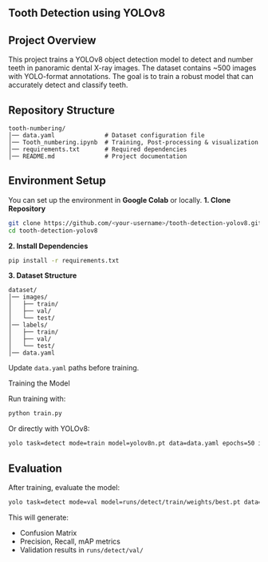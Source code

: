 ## **Tooth Detection using YOLOv8**

 ## **Project Overview**
 
This project trains a YOLOv8 object detection model to detect and number teeth in panoramic dental X-ray images.
The dataset contains ~500 images with YOLO-format annotations. The goal is to train a robust model that can accurately detect and classify teeth.

 ## **Repository Structure**
```
tooth-numbering/
│── data.yaml              # Dataset configuration file
│── Tooth_numbering.ipynb  # Training, Post-processing & visualization           
│── requirements.txt       # Required dependencies
│── README.md              # Project documentation
```

 ## **Environment Setup**
 
You can set up the environment in **Google Colab** or locally.
**1. Clone Repository**
```bash
git clone https://github.com/<your-username>/tooth-detection-yolov8.git
cd tooth-detection-yolov8
```
**2. Install Dependencies**
```bash
pip install -r requirements.txt
```
**3. Dataset Structure**
```
dataset/
│── images/
│   ├── train/
│   ├── val/
│   └── test/
│── labels/
│   ├── train/
│   ├── val/
│   └── test/
│── data.yaml
```

Update `data.yaml` paths before training.

 Training the Model
 
Run training with:
```bash
python train.py
```

Or directly with YOLOv8:
```bash
yolo task=detect mode=train model=yolov8n.pt data=data.yaml epochs=50 imgsz=640
```
 ## **Evaluation**
After training, evaluate the model:
```bash
yolo task=detect mode=val model=runs/detect/train/weights/best.pt data=data.yaml
```

This will generate:
- Confusion Matrix
- Precision, Recall, mAP metrics
- Validation results in `runs/detect/val/`
  




